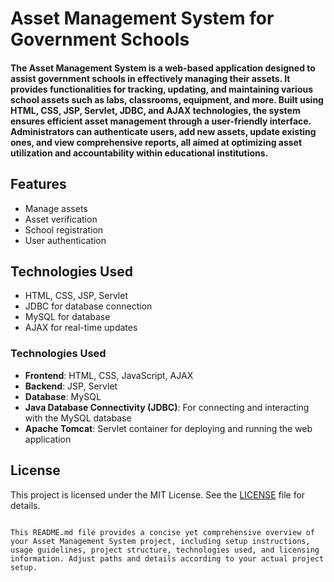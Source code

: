 # Asset Management System for Government Schools

#### The Asset Management System is a web-based application designed to assist government schools in effectively managing their assets. It provides functionalities for tracking, updating, and maintaining various school assets such as labs, classrooms, equipment, and more. Built using HTML, CSS, JSP, Servlet, JDBC, and AJAX technologies, the system ensures efficient asset management through a user-friendly interface. Administrators can authenticate users, add new assets, update existing ones, and view comprehensive reports, all aimed at optimizing asset utilization and accountability within educational institutions.

## Features
- Manage assets
- Asset verification
- School registration
- User authentication

## Technologies Used
- HTML, CSS, JSP, Servlet
- JDBC for database connection
- MySQL for database
- AJAX for real-time updates

### Technologies Used

- **Frontend**: HTML, CSS, JavaScript, AJAX
- **Backend**: JSP, Servlet
- **Database**: MySQL
- **Java Database Connectivity (JDBC)**: For connecting and interacting with the MySQL database
- **Apache Tomcat**: Servlet container for deploying and running the web application

## License

This project is licensed under the MIT License. See the [LICENSE](LICENSE) file for details.
```

This README.md file provides a concise yet comprehensive overview of your Asset Management System project, including setup instructions, usage guidelines, project structure, technologies used, and licensing information. Adjust paths and details according to your actual project setup.
